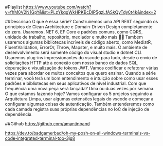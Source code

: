 
#Playlist
https://www.youtube.com/watch?v=fhM0V2N1GpY&list=PLzYkqgWkHPKBcDIP5gzLfASkQyTdy0t4k&index=2


##Descricao
O que é essa série? Construiremos uma API REST seguindo os princípios de Clean Architecture e Domain-Driven Design completamente do zero. Usaremos .NET 6, EF Core e padrões comuns, como CQRS, unidade de trabalho, repositório, mediador e muito mais 💪🏽 Também usaremos algumas bibliotecas incríveis de código aberto, como MediatR, FluentValidation, ErrorOr, Throw, Mapster, e muito mais. O ambiente de desenvolvimento será somente código do visual studio e dotnet CLI. Usaremos plug-ins impressionantes do vscode para tudo, desde o envio de solicitações HTTP até a conexão com nosso banco de dados SQL, depuração e visualização de tokens JWT. Vamos codificar e refatorar várias vezes para abordar os muitos conceitos que quero ensinar. Quando a série terminar, você terá um bom entendimento e intuição sobre como usar esses padrões e bibliotecas em seus aplicativos de nível industrial. Com que frequência uma nova peça será lançada? Uma ou duas vezes por semana. O que estamos fazendo hoje? Vamos configurar os 5 projetos seguindo a Arquitetura Limpa, usar algumas extensões legais do vscode e começar a configurar algumas coisas de autenticação. Também entenderemos como cada camada registra suas próprias dependências no IoC de injeção de dependência.


##Github
https://github.com/amantinband


https://dev.to/badgamerbad/oh-my-posh-on-all-windows-terminals-vs-code-integrated-terminal-too-3jg8